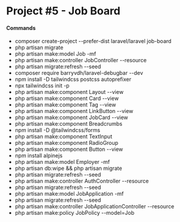 # Project #5 - Job Board

#### Commands
- composer create-project --prefer-dist laravel/laravel job-board 
- php artisan migrate
- php artisan make:model Job -mf
- php artisan make:controller JobController --resource
- php artisan migrate:refresh --seed
- composer require barryvdh/laravel-debugbar --dev
- npm install -D tailwindcss postcss autoprefixer
- npx tailwindcss init -p
- php artisan make:component Layout --view
- php artisan make:component Card --view
- php artisan make:component Tag --view
- php artisan make:component LinkButton --view
- php artisan make:component JobCard --view
- php artisan make:component Breadcrumbs
- npm install -D @tailwindcss/forms
- php artisan make:component TextInput
- php artisan make:component RadioGroup
- php artisan make:component Button --view
- npm install alpinejs
- php artisan make:model Employer -mf
- php artisan db:wipe && php artisan migrate
- php artisan migrate:refresh --seed
- php artisan make:controller AuthController --resource
- php artisan migrate:refresh --seed
- php artisan make:model JobApplication -mf
- php artisan migrate:refresh --seed
- php artisan make:controller JobApplicationController --resource
- php artisan make:policy JobPolicy --model=Job
